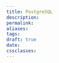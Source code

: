 ```yaml
---
title: PostgreSQL
description: 
permalink: 
aliases: 
tags: 
draft: true
date: 
cssclasses:
---
```

